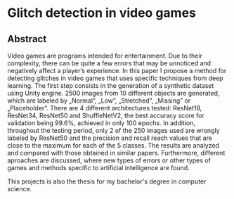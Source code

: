 # Glitch detection in video games

## Abstract

Video games are programs intended for entertainment. Due to their complexity, there
can be quite a few errors that may be unnoticed and negatively affect a player’s experience.
In this paper I propose a method for detecting glitches in video games that uses specific
techniques from deep learning.
The first step consists in the generation of a synthetic dataset using Unity engine. 2500
images from 10 different objects are generated, which are labeled by „Normal”, „Low”,
„Stretched”, „Missing” or „Placeholder”. There are 4 different architectures tested:
ResNet18, ResNet34, ResNet50 and ShuffleNetV2, the best accuracy score for validation
being 99.6%, achieved in only 100 epochs. In addition, throughout the testing period, only 2 of the 250
images used are wrongly labeled by ResNet50 and the precision and recall reach values that
are close to the maximum for each of the 5 classes.
The results are analyzed and compared with those obtained in similar papers.
Furthermore, different aproaches are discussed, where new types of errors or other types of
games and methods specific to artificial intelligence are found.

This projects is also the thesis for my bachelor's degree in computer science.
